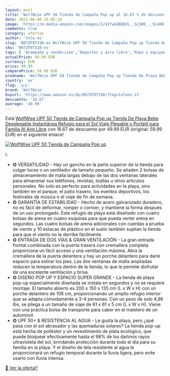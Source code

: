 ```yaml
---
layout: post
title: 'WolfWise UPF 50 Tienda de Campaña Pop up al 16.67 % de descuento'
date: 2021-06-08 15:05:24
image: 'https://m.media-amazon.com/images/I/41YwGXBQ02L._SL500_._SL400_.jpg'
comments: true
category: ofertas
author: 'tole.es'
slug: 'B07ZF8T31B-es WolfWise UPF 50 Tienda de Campaña Pop up Tienda De Playa...'
sku: 'B07ZF8T31B-es'
tags: [ 'Acampada y senderismo','Deportes y aire libre','Ropa y equipamiento para ocio al aire libre','Tiendas de campaña','Tiendas iglú','bebe','wolfwise', ]
actualPrice: 49.99 EUR
currency: EUR
price: 49.99
comparePrice: 59.99 EUR
prodname: 'WolfWise UPF 50 Tienda de Campaña Pop up Tienda De Playa Bebe Desplegable Instantánea Refugio para el Sol Viaje Plegable y Portátil para Familia Al Aire Libre'
country: 'es'
flag: '🇪🇸'
brand: 'WolfWise'
buyurl: 'https://www.amazon.es/dp/B07ZF8T31B/?tag=tolees-21'
descuento: '16.67'
average: '49.99'
---
```


Está [WolfWise UPF 50 Tienda de Campaña Pop up Tienda De Playa Bebe Desplegable Instantánea Refugio para el Sol Viaje Plegable y Portátil para Familia Al Aire Libre](https://www.amazon.es/dp/B07ZF8T31B/?tag=tolees-21) con 16.67 de descuento por 49.99 EUR (original: 59.99 EUR) en el siguiente enlace!

[![WolfWise UPF 50 Tienda de Campaña Pop up](https://m.media-amazon.com/images/I/41YwGXBQ02L._SL500_._SL400_.jpg)](https://www.amazon.es/dp/B07ZF8T31B/?tag=tolees-21)

ℹ️:

- ✪ VERSATILIDAD - Hay un gancho en la parte superior de la tienda para colgar luces o un ventilador de tamaño pequeño. Se añaden 2 bolsas de almacenamiento de malla largas debajo de las dos ventanas laterales para almacenar sus teléfonos, revistas, toallas u otros artículos personales. No solo es perfecto para actividades en la playa, sino también en el parque, el patio trasero, los eventos deportivos, los festivales de música o el viaje de fin de semana.
- ✪ GARANTÍA DE ESTABILIDAD - Hecho de acero galvanizado duradero, no es fácil de deformar, romper o corroer, y mantiene la forma después de un uso prolongado. Este refugio de playa está diseñado con cuatro bolsas de arena en cuatro esquinas para que pueda verter arena en segundos. Las cuatro bolsas de arena adicionales con cuerdas a prueba de viento y 10 estacas de plástico en el suelo también sujetan la tienda para que el viento no la derribe fácilmente.
- ✪ ENTRADA DE DOS VÍAS & GRAN VENTILACIÓN - La gran entrada frontal combinada con la puerta trasera con cremallera completa proporciona un fácil acceso y una ventilación máxima. Abra la cremallera de la puerta delantera y hay un porche delantero para darle espacio para estirar los pies. Las dos ventanas de malla ampliadas reducen la temperatura dentro de la tienda, lo que le permite disfrutar de una excelente ventilación y brisa.
- ✪ DISEÑO POP UP Y ESPACIO SUPER GRANDE - La tienda de playa pop-up especialmente diseñada se instala en segundos y no se requiere montaje. El tamaño abierto es 200 x 150 x 135 cm (L x W x H) con un porche delantero de 108 cm, proporcionando un amplio refugio interior que se adapta cómodamente a 3-4 personas. Con un peso de solo 4,96 lbs, se pliega a un tamaño de viaje de 61 x 61 x 5 cm (L x W x H). Viene con una práctica bolsa de transporte para caber en el maletero de un automóvil.
- ✪ UPF 50+ & RESISTENCIA AL AGUA - Le gusta la playa, pero ¿qué pasa con el sol abrasador y las quemaduras solares? La tienda pop-up está hecha de poliéster y un revestimiento de plata ecológico, que puede bloquear efectivamente hasta el 98% de los dañinos rayos ultravioleta del sol, brindando protección durante todo el día para su familia en la playa. Y el diseño de tela resistente al agua le proporcionará un refugio temporal durante la lluvia ligera, pero evite usarlo con lluvia intensa.

[🛒 Ver la oferta!!](https://www.amazon.es/dp/B07ZF8T31B/?tag=tolees-21)
